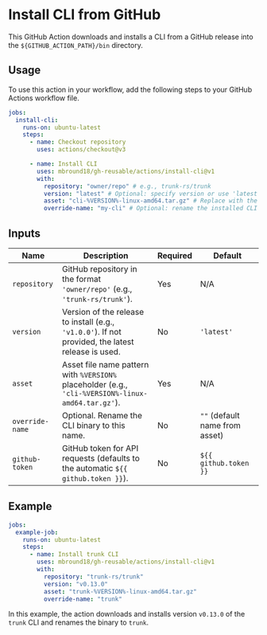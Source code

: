 # Install CLI from GitHub

This GitHub Action downloads and installs a CLI from a GitHub release into the `${GITHUB_ACTION_PATH}/bin` directory.

## Usage

To use this action in your workflow, add the following steps to your GitHub Actions workflow file.

```yaml
jobs:
  install-cli:
    runs-on: ubuntu-latest
    steps:
      - name: Checkout repository
        uses: actions/checkout@v3

      - name: Install CLI
        uses: mbround18/gh-reusable/actions/install-cli@v1
        with:
          repository: "owner/repo" # e.g., trunk-rs/trunk
          version: "latest" # Optional: specify version or use 'latest'
          asset: "cli-%VERSION%-linux-amd64.tar.gz" # Replace with the actual asset pattern
          override-name: "my-cli" # Optional: rename the installed CLI
```

## Inputs

| Name            | Description                                                                                        | Required | Default                        |
| --------------- | -------------------------------------------------------------------------------------------------- | -------- | ------------------------------ |
| `repository`    | GitHub repository in the format `'owner/repo'` (e.g., `'trunk-rs/trunk'`).                         | Yes      | N/A                            |
| `version`       | Version of the release to install (e.g., `'v1.0.0'`). If not provided, the latest release is used. | No       | `'latest'`                     |
| `asset`         | Asset file name pattern with `%VERSION%` placeholder (e.g., `'cli-%VERSION%-linux-amd64.tar.gz'`). | Yes      | N/A                            |
| `override-name` | Optional. Rename the CLI binary to this name.                                                      | No       | `""` (default name from asset) |
| `github-token`  | GitHub token for API requests (defaults to the automatic `${{ github.token }}`).                   | No       | `${{ github.token }}`          |

## Example

```yaml
jobs:
  example-job:
    runs-on: ubuntu-latest
    steps:
      - name: Install trunk CLI
        uses: mbround18/gh-reusable/actions/install-cli@v1
        with:
          repository: "trunk-rs/trunk"
          version: "v0.13.0"
          asset: "trunk-%VERSION%-linux-amd64.tar.gz"
          override-name: "trunk"
```

In this example, the action downloads and installs version `v0.13.0` of the `trunk` CLI and renames the binary to `trunk`.
